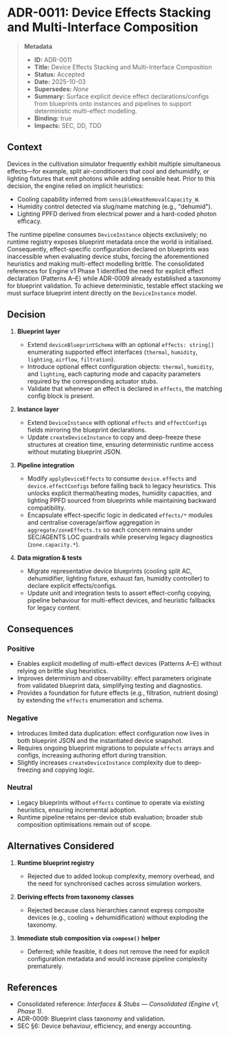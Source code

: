# ADR-0011: Device Effects Stacking and Multi-Interface Composition

> **Metadata**
>
> - **ID:** ADR-0011
> - **Title:** Device Effects Stacking and Multi-Interface Composition
> - **Status:** Accepted
> - **Date:** 2025-10-03
> - **Supersedes:** _None_
> - **Summary:** Surface explicit device effect declarations/configs from blueprints onto instances and pipelines to support deterministic multi-effect modelling.
> - **Binding:** true
> - **Impacts:** SEC, DD, TDD

## Context

Devices in the cultivation simulator frequently exhibit multiple simultaneous effects—for example, split air-conditioners that cool and dehumidify, or lighting fixtures that emit photons while adding sensible heat. Prior to this decision, the engine relied on implicit heuristics:

- Cooling capability inferred from `sensibleHeatRemovalCapacity_W`.
- Humidity control detected via slug/name matching (e.g., "dehumid").
- Lighting PPFD derived from electrical power and a hard-coded photon efficacy.

The runtime pipeline consumes `DeviceInstance` objects exclusively; no runtime registry exposes blueprint metadata once the world is initialised. Consequently, effect-specific configuration declared on blueprints was inaccessible when evaluating device stubs, forcing the aforementioned heuristics and making multi-effect modelling brittle. The consolidated references for Engine v1 Phase 1 identified the need for explicit effect declaration (Patterns A–E) while ADR-0009 already established a taxonomy for blueprint validation. To achieve deterministic, testable effect stacking we must surface blueprint intent directly on the `DeviceInstance` model.

## Decision

1. **Blueprint layer**
   - Extend `deviceBlueprintSchema` with an optional `effects: string[]` enumerating supported effect interfaces (`thermal`, `humidity`, `lighting`, `airflow`, `filtration`).
   - Introduce optional effect configuration objects: `thermal`, `humidity`, and `lighting`, each capturing mode and capacity parameters required by the corresponding actuator stubs.
   - Validate that whenever an effect is declared in `effects`, the matching config block is present.

2. **Instance layer**
   - Extend `DeviceInstance` with optional `effects` and `effectConfigs` fields mirroring the blueprint declarations.
   - Update `createDeviceInstance` to copy and deep-freeze these structures at creation time, ensuring deterministic runtime access without mutating blueprint JSON.

3. **Pipeline integration**
   - Modify `applyDeviceEffects` to consume `device.effects` and `device.effectConfigs` before falling back to legacy heuristics. This unlocks explicit thermal/heating modes, humidity capacities, and lighting PPFD sourced from blueprints while maintaining backward compatibility.
   - Encapsulate effect-specific logic in dedicated `effects/*` modules and centralise coverage/airflow aggregation in `aggregate/zoneEffects.ts` so each concern remains under SEC/AGENTS LOC guardrails while preserving legacy diagnostics (`zone.capacity.*`).

4. **Data migration & tests**
   - Migrate representative device blueprints (cooling split AC, dehumidifier, lighting fixture, exhaust fan, humidity controller) to declare explicit effects/configs.
   - Update unit and integration tests to assert effect-config copying, pipeline behaviour for multi-effect devices, and heuristic fallbacks for legacy content.

## Consequences

### Positive

- Enables explicit modelling of multi-effect devices (Patterns A–E) without relying on brittle slug heuristics.
- Improves determinism and observability: effect parameters originate from validated blueprint data, simplifying testing and diagnostics.
- Provides a foundation for future effects (e.g., filtration, nutrient dosing) by extending the `effects` enumeration and schema.

### Negative

- Introduces limited data duplication: effect configuration now lives in both blueprint JSON and the instantiated device snapshot.
- Requires ongoing blueprint migrations to populate `effects` arrays and configs, increasing authoring effort during transition.
- Slightly increases `createDeviceInstance` complexity due to deep-freezing and copying logic.

### Neutral

- Legacy blueprints without `effects` continue to operate via existing heuristics, ensuring incremental adoption.
- Runtime pipeline retains per-device stub evaluation; broader stub composition optimisations remain out of scope.

## Alternatives Considered

1. **Runtime blueprint registry**
   - Rejected due to added lookup complexity, memory overhead, and the need for synchronised caches across simulation workers.

2. **Deriving effects from taxonomy classes**
   - Rejected because class hierarchies cannot express composite devices (e.g., cooling + dehumidification) without exploding the taxonomy.

3. **Immediate stub composition via `compose()` helper**
   - Deferred; while feasible, it does not remove the need for explicit configuration metadata and would increase pipeline complexity prematurely.

## References

- Consolidated reference: _Interfaces & Stubs — Consolidated (Engine v1, Phase 1)_.
- ADR-0009: Blueprint class taxonomy and validation.
- SEC §6: Device behaviour, efficiency, and energy accounting.
